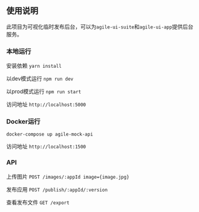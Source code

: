 ## 使用说明

此项目为可视化临时发布后台，可以为`agile-ui-suite`和`agile-ui-app`提供后台服务。

### 本地运行

安装依赖 `yarn install`

以dev模式运行 `npm run dev`

以prod模式运行 `npm run start`

访问地址 `http://localhost:5000`

### Docker运行

`docker-compose up agile-mock-api`

访问地址 `http://localhost:1500`

### API

上传图片 `POST /images/:appId image={image.jpg}`

发布应用 `POST /publish/:appId/:version`

查看发布文件 `GET /export`
